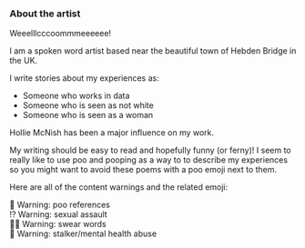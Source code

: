 ### About the artist

Weeelllcccoommmeeeeee!

I am a spoken word artist based near the beautiful town of Hebden Bridge in the UK.

I write stories about my experiences as:
* Someone who works in data
* Someone who is seen as not white
* Someone who is seen as a woman

Hollie McNish has been a major influence on my work.

My writing should be easy to read and hopefully funny (or ferny)! I seem to really like to use poo and pooping as a way to to describe my experiences so you might want to avoid these poems with a poo emoji next to them.

Here are all of the content warnings and the related emoji:

💩 Warning: poo references\
⁉️ Warning: sexual assault\
🖕🏿 Warning: swear words\
🧠 Warning: stalker/mental health abuse
